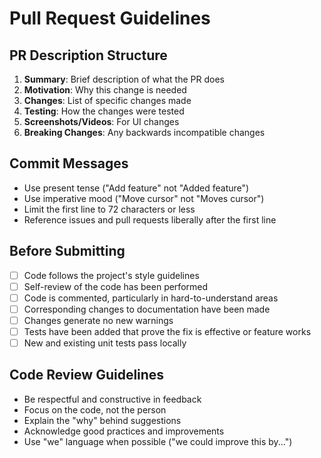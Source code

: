 # Pull Request Guidelines

## PR Description Structure
1. **Summary**: Brief description of what the PR does
2. **Motivation**: Why this change is needed
3. **Changes**: List of specific changes made
4. **Testing**: How the changes were tested
5. **Screenshots/Videos**: For UI changes
6. **Breaking Changes**: Any backwards incompatible changes

## Commit Messages
- Use present tense ("Add feature" not "Added feature")
- Use imperative mood ("Move cursor" not "Moves cursor")
- Limit the first line to 72 characters or less
- Reference issues and pull requests liberally after the first line

## Before Submitting
- [ ] Code follows the project's style guidelines
- [ ] Self-review of the code has been performed
- [ ] Code is commented, particularly in hard-to-understand areas
- [ ] Corresponding changes to documentation have been made
- [ ] Changes generate no new warnings
- [ ] Tests have been added that prove the fix is effective or feature works
- [ ] New and existing unit tests pass locally

## Code Review Guidelines
- Be respectful and constructive in feedback
- Focus on the code, not the person
- Explain the "why" behind suggestions
- Acknowledge good practices and improvements
- Use "we" language when possible ("we could improve this by...")